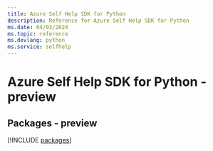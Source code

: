 ```yaml
---
title: Azure Self Help SDK for Python
description: Reference for Azure Self Help SDK for Python
ms.date: 04/03/2024
ms.topic: reference
ms.devlang: python
ms.service: selfhelp
---
```

# Azure Self Help SDK for Python - preview
## Packages - preview
[!INCLUDE [packages](self-help-index.md)]